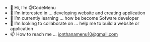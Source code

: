 - 👋 Hi, I’m @CodeMenu
- 👀 I’m interested in ...  developing website and creating application
- 🌱 I’m currently learning ... how be become Sofware developer
- 💞️ I’m looking to collaborate on ... help me to build a website or application
- 📫 How to reach me ... jonthanamenu10@gmail.com

<!---
CodeMenu/CodeMenu is a ✨ special ✨ repository because its `README.md` (this file) appears on your GitHub profile.
You can click the Preview link to take a look at your changes.
--->
